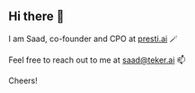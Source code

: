 ## Hi there :wave:

I am Saad, co-founder and CPO at [presti.ai](https://presti.ai) 🪄

Feel free to reach out to me at saad@teker.ai 📫

Cheers!
